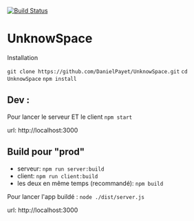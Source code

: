 [![Build Status](https://travis-ci.com/DanielPayet/UnknowSpace.svg?branch=master)](https://travis-ci.com/DanielPayet/UnknowSpace)

# UnknowSpace

Installation

`git clone https://github.com/DanielPayet/UnknowSpace.git`
`cd UnknowSpace`
`npm install`

## Dev :
Pour lancer le serveur ET le client
`npm start`

url: http://localhost:3000

## Build pour "prod" 
- serveur: `npm run server:build`
- client: `npm run client:build`
- les deux en même temps (recommandé): `npm build`

Pour lancer l'app buildé : `node ./dist/server.js`

url: http://localhost:3000